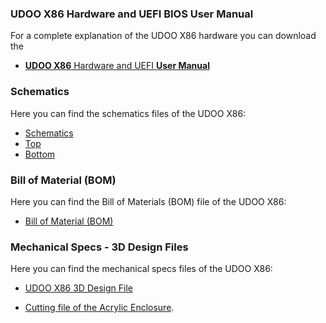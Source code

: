 ### UDOO X86 Hardware and UEFI BIOS User Manual

For a complete explanation of the UDOO X86 hardware you can download the  
* [**UDOO X86** Hardware and UEFI **User Manual**](http://download.udoo.org/files/UDOO_X86/Doc/UDOO_X86_MANUAL.pdf)

### Schematics

Here you can find the schematics files of the UDOO X86:
* [Schematics](https://www.udoo.org/download/files/UDOO_X86/schematics/UDOOX86_revH_schematics.pdf)
* [Top](https://www.udoo.org/download/files/UDOO_X86/schematics/UDOOX86_revH_top_P0B02H10.pdf)
* [Bottom](https://www.udoo.org/download/files/UDOO_X86/schematics/UDOOX86_revH_bottom_P0B02H20.pdf)

### Bill of Material (BOM)
Here you can find the Bill of Materials (BOM) file of the UDOO X86:

* [Bill of Material (BOM)](http://download.udoo.org/files/UDOO_X86/schematics/BOM_UDOO_X86.xls)

### Mechanical Specs - 3D Design Files

Here you can find the mechanical specs files of the UDOO X86:
* [UDOO X86 3D Design File](https://www.udoo.org/download/files/mechanical_specs/udoo_x86_3d_model_revH.zip)

* [Cutting file of the Acrylic Enclosure](http://download.udoo.org/files//UDOO_X86/mechanical_specs/UDOO_X86_Acrylic_Enclosure.zip).
